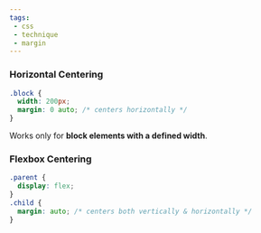 ```yaml
---
tags: 
 - css
 - technique
 - margin
---
```


### Horizontal Centering

```css
.block {
  width: 200px;
  margin: 0 auto; /* centers horizontally */
}
```

Works only for **block elements with a defined width**.

### Flexbox Centering

```css
.parent {
  display: flex;
}
.child {
  margin: auto; /* centers both vertically & horizontally */
}
```
